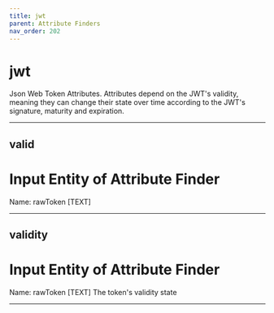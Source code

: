 ```yaml
---
title: jwt
parent: Attribute Finders
nav_order: 202
---
```

# jwt

Json Web Token Attributes. Attributes depend on the JWT's validity, meaning they can change their state over time according to the JWT's signature, maturity and expiration.



---

## valid


# Input Entity of Attribute Finder

Name: rawToken [TEXT]


---

## validity


# Input Entity of Attribute Finder

Name: rawToken [TEXT]
The token's validity state

---

